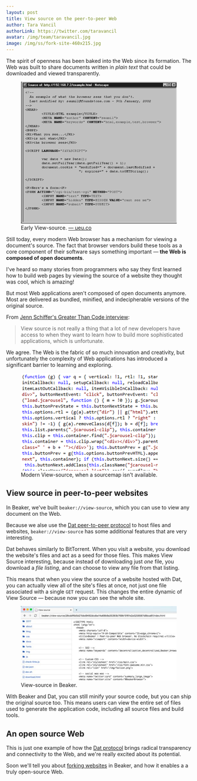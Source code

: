 ```yaml
---
layout: post
title: View source on the peer-to-peer Web
author: Tara Vancil
authorLink: https://twitter.com/taravancil
avatar: /img/team/taravancil.jpg
image: /img/ss/fork-site-460x215.jpg
---
```


The spirit of openness has been baked into the Web since its formation. The Web was built to share
documents written in *plain text* that could be downloaded and viewed transparently. 

<figure>
<img src="/img/blog/netscape-view-source.gif">
<figcaption>Early View-source. <a href="http://ueu.co/what-the-browsers-dont-show-you/">&mdash; ueu.co</a></figcaption>
</figure>

Still today, every modern Web browser has a mechanism for viewing a document's source. The fact that browser vendors build these tools as a core component of their software says something important — **the Web is composed of open documents**.

I've heard so many stories from programmers who say they first learned how to build web pages by viewing the source of a website they thought was cool, which is amazing!

But most Web applications aren't composed of open documents anymore. Most
are delivered as bundled, minified, and indecipherable versions of the original source. 

From [Jenn Schiffer's Greater Than Code interview](https://www.greaterthancode.com/podcast/episode-020-jenn-schiffer/):

> View source is not really a thing that a lot of new developers have access to when they want to learn how to build more sophisticated applications, which is unfortunate.

We agree. The Web is the fabric of so much innovation and creativity, but unfortunately the complexity of Web applications has introduced a significant barrier to learning and exploring.

<figure>
<img src="/img/blog/minified-js.png">
<figcaption>Modern View-source, when a sourcemap isn't available.</figcaption>
</figure>

## View source in peer-to-peer websites

In Beaker, we've built `beaker://view-source`, which you can use to view any
document on the Web.

Because we alse use the [Dat peer-to-peer
protocol](/docs/inside-beaker/dat-files-protocol.html) to host files and
websites, `beaker://view-source` has some additional features that are very interesting. 

Dat behaves similarly to BitTorrent. When you visit a website, you download the
website's files and act as a seed for those files. This makes View Source
interesting, because instead of downloading just *one* file, you download a
*file listing*, and can choose to view any file from that listing.

This means that when you view the source of a website hosted with Dat, you can actually view all of the site's files at once, not just one file associated with a single `GET` request. This changes the entire dynamic of View Source ― because now you can see the whole site.

<figure>
<img src="/img/blog/beaker-view-source.jpg">
<figcaption>View-source in Beaker.</figcaption>
</figure>

With Beaker and Dat, you can still minify your source code, but you can ship the original source too. This means
users can view the entire set of files used to generate the application code, including all source files and build tools.

## An open source Web

This is just one example of how the [Dat protocol](/docs/inside-beaker/dat-files-protocol.html) brings radical transparency and connectivity to the Web, and we're really excited about its potential.

Soon we'll tell you about [forking websites](/docs/using-beaker/forking-sites.html) in Beaker, and how it enables a a truly open-source Web.
